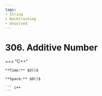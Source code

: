 ```yaml
---
tags:
- String
- Backtracking
- Unsolved
---
```



# 306. Additive Number

=== "C++"

    **Time:** $O()$

    **Space:** $O()$

    ``` c++
    ```